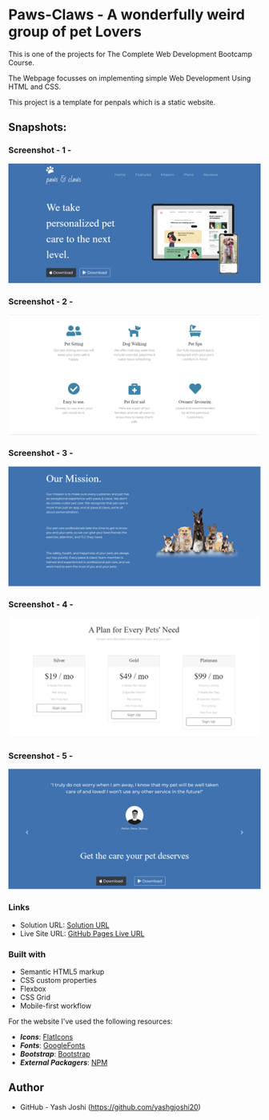 # Paws-Claws - A wonderfully weird group of pet Lovers

This is one of the projects for The Complete Web Development Bootcamp Course.

The Webpage focusses on implementing simple Web Development Using HTML and CSS.

This project is a template for penpals which is a static website.

## Snapshots:
###  Screenshot - 1 -
![](./Screenshot/Screenshot-1.PNG)

###  Screenshot - 2 -
![](./Screenshot/Screenshot-2.PNG)

###  Screenshot - 3 - 
![](./Screenshot/Screenshot-3.PNG)

###  Screenshot - 4 -
![](./Screenshot/Screenshot-4.PNG)

### Screenshot - 5 -
![](./Screenshot/Screenshot-5.PNG)

### Links

- Solution URL:  [Solution  URL](https://github.com/yashgjoshi20/Paws-Claws.git)
- Live Site URL: [GitHub Pages Live URL](https://yashgjoshi20.github.io/Pen-Pals/)

### Built with

- Semantic HTML5 markup
- CSS custom properties
- Flexbox
- CSS Grid
- Mobile-first workflow

For the website I've used the following resources:
* ***Icons***: [FlatIcons](https://www.flaticon.com/)
* ***Fonts***: [GoogleFonts](https://fonts.google.com/)
* ***Bootstrap***: [Bootstrap](https://getbootstrap.com/)
* ***External Packagers***: [NPM](https://www.npmjs.com/)

 ## Author

- GitHub - Yash Joshi (https://github.com/yashgjoshi20)
